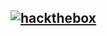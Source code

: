 <!-- [![regenerated.io](https://user-images.githubusercontent.com/70972101/202937700-505c3123-30f6-4e0f-a8a0-91d672a1390a.svg)](https://regenerated.io "regenerated.io") -->

[![hackthebox](https://user-images.githubusercontent.com/70972101/200095159-468e6194-1caa-4236-9614-551ceb970357.svg "htb_profile")](https://app.hackthebox.com/profile/1190029 "hackthebox_profile")
-------------------------

<!-- [![btcpay](https://user-images.githubusercontent.com/70972101/188290384-9810c4c9-3042-42be-b25f-4b1590c6a4c2.svg)](https://pmt.btcpay.network/api/v1/invoices?storeId=6zg1zwxSaX4LfDvcwbqaTtUyGWAgku3WVSWViBzeBs4z&currency=USD "btcpay") -->
